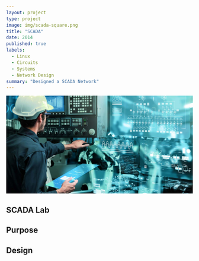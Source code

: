 ```yaml
---
layout: project
type: project
image: img/scada-square.png
title: "SCADA"
date: 2014
published: true
labels:
  - Linux
  - Circuits
  - Systems
  - Network Design
summary: "Designed a SCADA Network"
---
```


<img class="img-fluid" src="../img/scada-header.jpeg">

## SCADA Lab
## Purpose
## Design
